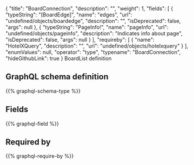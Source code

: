 {
  "title": "BoardConnection",
  "description": "",
  "weight": 1,
  "fields": [
    {
      "typeString": "[BoardEdge]",
      "name": "edges",
      "url": "undefined/objects/boardedge",
      "description": "",
      "isDeprecated": false,
      "args": null
    },
    {
      "typeString": "PageInfo!",
      "name": "pageInfo",
      "url": "undefined/objects/pageinfo",
      "description": "Indicates info about page",
      "isDeprecated": false,
      "args": null
    }
  ],
  "requireby": [
    {
      "name": "HotelXQuery",
      "description": "",
      "url": "undefined/objects/hotelxquery"
    }
  ],
  "enumValues": null,
  "operator": "type",
  "typename": "BoardConnection",
  "hideGithubLink": true
}
BoardList definition
## GraphQL schema definition

{{% graphql-schema-type %}}

## Fields

{{% graphql-field %}}

## Required by

{{% graphql-require-by %}}

